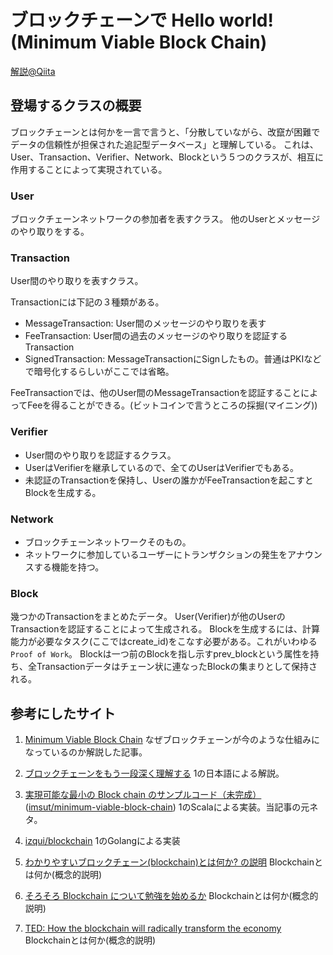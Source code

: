 # ブロックチェーンで Hello world! (Minimum Viable Block Chain)

[解説@Qiita](http://qiita.com/Masaaki_Inaba/items/44102fefc0a040f547ba)

## 登場するクラスの概要

ブロックチェーンとは何かを一言で言うと、「分散していながら、改竄が困難でデータの信頼性が担保された追記型データベース」と理解している。
これは、User、Transaction、Verifier、Network、Blockという５つのクラスが、相互に作用することによって実現されている。

### User
ブロックチェーンネットワークの参加者を表すクラス。
他のUserとメッセージのやり取りをする。

### Transaction
User間のやり取りを表すクラス。

Transactionには下記の３種類がある。

- MessageTransaction: User間のメッセージのやり取りを表す
- FeeTransaction: User間の過去のメッセージのやり取りを認証するTransaction
- SignedTransaction: MessageTransactionにSignしたもの。普通はPKIなどで暗号化するらしいがここでは省略。

FeeTransactionでは、他のUser間のMessageTransactionを認証することによってFeeを得ることができる。(ビットコインで言うところの採掘(マイニング))

### Verifier

- User間のやり取りを認証するクラス。
- UserはVerifierを継承しているので、全てのUserはVerifierでもある。
- 未認証のTransactionを保持し、Userの誰かがFeeTransactionを起こすとBlockを生成する。

### Network

- ブロックチェーンネットワークそのもの。
- ネットワークに参加しているユーザーにトランザクションの発生をアナウンスする機能を持つ。

### Block

幾つかのTransactionをまとめたデータ。
User(Verifier)が他のUserのTransactionを認証することによって生成される。
Blockを生成するには、計算能力が必要なタスク(ここではcreate_id)をこなす必要がある。これがいわゆる`Proof of Work`。
Blockは一つ前のBlockを指し示すprev_blockという属性を持ち、全Transactionデータはチェーン状に連なったBlockの集まりとして保持される。

## 参考にしたサイト

1. [Minimum Viable Block Chain](https://www.igvita.com/2014/05/05/minimum-viable-block-chain/)
	なぜブロックチェーンが今のような仕組みになっているのか解説した記事。

2. [ブロックチェーンをもう一段深く理解する](http://wazanova.jp/items/1314)
	1の日本語による解説。

3. [実現可能な最小の Block chain のサンプルコード（未完成）](http://blog-ja.intransient.info/2016/03/block-chain.html)
	 ([imsut/minimum-viable-block-chain](https://github.com/imsut/minimum-viable-block-chain))
	1のScalaによる実装。当記事の元ネタ。

4. [izqui/blockchain](https://github.com/izqui/blockchain)
	1のGolangによる実装

5. [わかりやすいブロックチェーン(blockchain)とは何か? の説明](http://qiita.com/hshimo/items/1881fba8957c2a6e17ca)
	Blockchainとは何か(概念的説明)

6. [そろそろ Blockchain について勉強を始めるか](http://www.baldanders.info/spiegel/log2/000827.shtml)
	Blockchainとは何か(概念的説明)

7. [TED: How the blockchain will radically transform the economy](https://www.ted.com/talks/bettina_warburg_how_the_blockchain_will_radically_transform_the_economy#t-447280)
	Blockchainとは何か(概念的説明)
